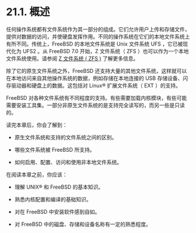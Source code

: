 # 21.1. 概述

任何操作系统都有文件系统作为其一部分的组成。它们允许用户上传和存储文件，提供对数据的访问，并使硬盘发挥作用。不同的操作系统在它们的本地文件系统上有所不同。传统上，FreeBSD 的本地文件系统是 Unix 文件系统 UFS ，它已被现代化为 UFS2 。从 FreeBSD 7.0 开始，Z 文件系统（ ZFS ）也可以作为一个本地文件系统使用。请参阅 [Z 文件系统 ( ZFS )](https://docs.freebsd.org/en/books/handbook/zfs/index.html#zfs) 了解更多信息。

除了它的原生文件系统之外，FreeBSD 还支持大量的其他文件系统，这样就可以在本地访问来自其他操作系统的数据，例如存储在本地连接的 USB 存储设备、闪存驱动器和硬盘上的数据。这包括对 Linux® 扩展文件系统（ EXT ）的支持。

FreeBSD 对各种文件系统有不同程度的支持。有些需要加载内核模块，有些可能需要安装工具集。一部分非原生文件系统的是支持完全读写的，而另一些是只读的。

读完本章后，你会了解到：

- 原生文件系统和支持的文件系统之间的区别。

- 哪些文件系统被 FreeBSD 所支持。

- 如何启用、配置、访问和使用非本地文件系统。

在阅读本章之前，你应该：

- 理解 UNIX® 和 FreeBSD 的基本知识。

- 熟悉内核配置和编译的基础知识。

- 对在 FreeBSD 中安装软件感到自如。

- 对 FreeBSD 中的磁盘、存储和设备名称有一定的熟悉程度。

